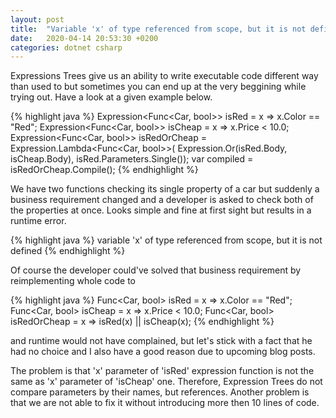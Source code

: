 ```yaml
---
layout: post
title:  "Variable 'x' of type referenced from scope, but it is not defined."
date:   2020-04-14 20:53:30 +0200
categories: dotnet csharp
---
```

Expressions Trees give us an ability to write executable code different way than used to but sometimes you can end up at the very beggining while trying out. Have a look at a given example below.

{% highlight java %}
Expression<Func<Car, bool>> isRed = x => x.Color == "Red";
Expression<Func<Car, bool>> isCheap = x => x.Price < 10.0;
Expression<Func<Car, bool>> isRedOrCheap = Expression.Lambda<Func<Car, bool>>(
    Expression.Or(isRed.Body, isCheap.Body), isRed.Parameters.Single());
var compiled = isRedOrCheap.Compile();
{% endhighlight %}

We have two functions checking its single property of a car but suddenly a business requirement changed and a developer is asked to check both of the properties at once. Looks simple and fine at first sight but results in a runtime error.

{% highlight java %}
variable 'x' of type referenced from scope, but it is not defined
{% endhighlight %}

Of course the developer could've solved that business requirement by reimplementing whole code to

{% highlight java %}
Func<Car, bool> isRed = x => x.Color == "Red";
Func<Car, bool> isCheap = x => x.Price < 10.0;
Func<Car, bool> isRedOrCheap = x => isRed(x) || isCheap(x);
{% endhighlight %}

and runtime would not have complained, but let's stick with a fact that he had no choice and I also have a good reason due to upcoming blog posts.

The problem is that 'x' parameter of 'isRed' expression function is not the same as 'x' parameter of 'isCheap' one. Therefore, Expression Trees do not compare parameters by their names, but references. Another problem is that we are not able to fix it without introducing more then 10 lines of code.
